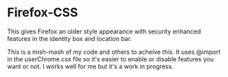 # Firefox-CSS
This gives Firefox an older style appearance with security enhanced features in the identity box and location bar.

This is a mish-mash of my code and others to acheive this. It uses @import in the userChrome.css file so it's easier to enable or disable features you want or not. I works well for me but it's a work in progress.
